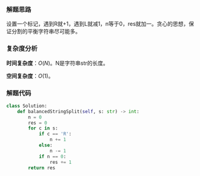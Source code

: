 ### 解题思路
设置一个标记，遇到R就+1，遇到L就减1，n等于0，res就加一。贪心的思想，保证分割的平衡字符串尽可能多。

### 复杂度分析
**时间复杂度**：$O(N)$。N是字符串str的长度。

**空间复杂度**：$O(1)$。
### 解题代码
```python
class Solution:
    def balancedStringSplit(self, s: str) -> int:
        n = 0
        res = 0
        for c in s:
            if c == 'R':
                n += 1
            else:
                n -= 1
            if n == 0:
                res += 1
        return res
```